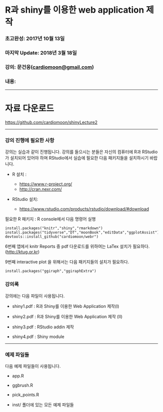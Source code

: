 # R과 shiny를 이용한 web application 제작

### 초고완성: 2017년 10월 13일

### 마지막 Update: 2018년 3월 18일 

### 강의: 문건웅(cardiomoon@gmail.com) 

### 내용: 

---

# 자료 다운로드

https://github.com/cardiomoon/shinyLecture2
 

---


### 강의 진행에 필요한 사항

강의는 실습과 같이 진행됩니다. 강의를 들으시는 분들은 자신의 컴퓨터에 R과 RStudio가 설치되어 있어야 하며 RStudio에서 실습에 필요한 다음 패키지들을 설치하시기 바랍니다.

- R 설치 :  
    - https://www.r-project.org/
    - http://cran.nexr.com/
    

- RStudio 설치: 
    - https://www.rstudio.com/products/rstudio/download/#download

필요한 R 패키지 : R console에서 다음 명령어 실행

```
install.packages("knitr","shiny","rmarkdown")
install.packages("tidyverse","DT","moonBook","editData","ggplotAssist")
devtools::install_github("cardiomoon/webr")
```

6번째 앱에서 knitr Reports 중 pdf 다운로드를 위하여는 LaTex 설치가 필요하다. (http://ktug.or.kr)

9번째 interactive plot 을 위해서는 다음 패키지들의 설치가 필요하다.
```
install.packages("ggiraph","ggiraphExtra")
```

### 강의록

강의에는 다음 파일이 사용됩니다.

- shiny1.pdf : R과 Shiny를 이용한 Web Application 제작(I)

- shiny2.pdf : R과 Shiny를 이용한 Web Application 제작 (II)

- shiny3.pdf : RStudio addin 제작

- shiny4.pdf : Shiny module

---

### 예제 파일들

다음 예제 파일들이 사용됩니다.

- app.R

- ggbrush.R

- pick_points.R

- inst/ 폴더에 있는 모든 예제 파일들